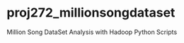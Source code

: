 proj272_millionsongdataset
==========================

Million Song DataSet Analysis with Hadoop Python Scripts
